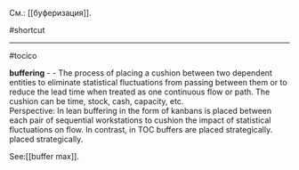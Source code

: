 См.: [[буферизация]].

#shortcut




<hr/>

#tocico

<b>buffering</b> -  - The process of placing a cushion between two dependent entities to eliminate statistical fluctuations from passing between them or to reduce the lead time when treated as one continuous flow or path.  The cushion can be time, stock, cash, capacity, etc.  
Perspective: In lean buffering in the form of kanbans is placed between each pair of sequential workstations to cushion the impact of statistical fluctuations on flow.  In contrast, in TOC buffers are placed strategically.  placed strategically.  



See:[[buffer max]].
